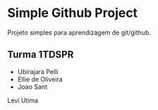 # Simple Github Project

Projeto simples para aprendizagem de git/github.

## Turma 1TDSPR

+ Ubirajara Pelli
+ Ellie de Oliveira
+ Joao Sant
















Levi Utima